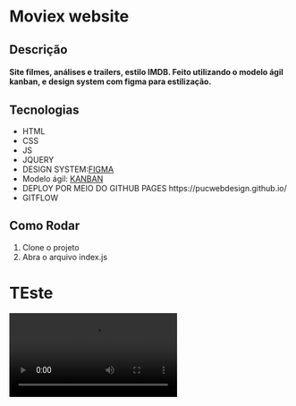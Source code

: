 <h1>Moviex website</h1>
<h2>Descrição</h2>
<h4>Site filmes, análises e trailers, estilo IMDB. Feito utilizando o modelo ágil kanban, e design system com figma para estilização.</h4>
<h2>Tecnologias</h2>
<ul>
<li>HTML</li>
<li>CSS</li>
<li>JS</li>
<li>JQUERY</li>
<li>DESIGN SYSTEM:<a href="https://www.figma.com/file/OnYonn8q4Lasd2Eq1rmflo/FILMEX-DESIGN?node-id=0%3A1" target="_blank">FIGMA</a></li>
<li>Modelo ágil: <a href="https://trello.com/b/lYmRjNf6/filmex" target="_blank">KANBAN</a></li>
<li>DEPLOY POR MEIO DO GITHUB PAGES https://pucwebdesign.github.io/</li>
<li>GITFLOW</li>
</ul>

<h2>Como Rodar</h2>
<ol>
<li> Clone o projeto</li>
<li> Abra o arquivo index.js</li>
</ol>


<h1>TEste</h1>
<video controls>
  <source src="https://vimeo.com/781114789" type="video/webm">
</video>

